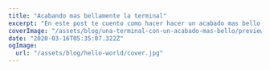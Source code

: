 ```yaml
---
title: "Acabando mas bellamente la terminal"
excerpt: "En este post te cuento como hacer hacer un acabado mas bello en tu terminal."
coverImage: "/assets/blog/una-terminal-con-un-acabado-mas-bello/preview.jpg"
date: "2020-03-16T05:35:07.322Z"
ogImage:
  url: "/assets/blog/hello-world/cover.jpg"
---
```

